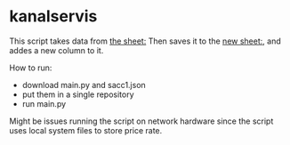 # kanalservis
This script takes data from [the sheet:](https://docs.google.com/spreadsheets/d/1f-qZEX1k_3nj5cahOzntYAnvO4ignbyesVO7yuBdv_g/edit#gid=0)
Then saves it to the [new sheet:](https://docs.google.com/spreadsheets/d/1f-qZEX1k_3nj5cahOzntYAnvO4ignbyesVO7yuBdv_g/edit#gid=0), and addes a new column to it.

How to run:
- download main.py and sacc1.json
- put them in a single repository 
- run main.py

Might be issues running the script on network hardware since the script uses local system files to store price rate.

